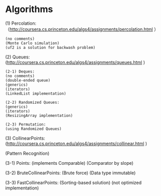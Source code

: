 # Algorithms

(1) Percolation:（http://coursera.cs.princeton.edu/algs4/assignments/percolation.html ）

    (no comments)
    (Monte Carlo simulation)
    (uf2 is a solution for backwash problem)

(2) Queues:(http://coursera.cs.princeton.edu/algs4/assignments/queues.html )

    (2-1) Deques:
    (no comments)
    (double-ended queue)
    (generics)
    (iterators)
    (LinkedList implementation)
  
    (2-2) Randomized Queues:
    (generics)
    (iterators)
    (ResizingArray implementation)
    
    (2-3) Permutation:
    (using Randomized Queues)
    
(3) CollinearPoints:(http://coursera.cs.princeton.edu/algs4/assignments/collinear.html ) 

(Pattern Recognition)

(3-1) Points:
(implements Comparable)
(Comparator by slope)

(3-2) BruteCollinearPoints:
(Brute force)
(Data type immutable)

(3-3) FastCollinearPoints:
(Sorting-based solution)
(not optimized implementation)
